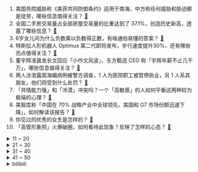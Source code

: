1. 美国务院威胁称《美菲共同防御条约》适用于南海，中方称任何威胁和胁迫都是徒劳，哪些信息值得关注？ [:link:](https://www.zhihu.com/question/634664659)
2. 全国二手房交易量占全部房屋交易量的比重达到了 37.1%，创造历史新高，透露了哪些信息？ [:link:](https://www.zhihu.com/question/634643337)
3. 6岁女儿问为什么负数乘以负数得正数，有啥通俗易懂的答案？ [:link:](https://www.zhihu.com/question/634038808)
4. 特斯拉人形机器人 Optimus 第二代即将发布，步行速度提升30%，还有哪些亮点值得关注？ [:link:](https://www.zhihu.com/question/634663760)
5. 董宇辉凌晨发长文回应「小作文风波」，东方甄选 CEO 称「宇辉年薪不止几千万」，哪些信息值得关注？ [:link:](https://www.zhihu.com/question/634643306)
6. 两人涉泄露周海媚病例被警方调查，1 人为医院职工被暂停执业，另 1 人系其朋友，他们将受到什么处罚？ [:link:](https://www.zhihu.com/question/634618003)
7. 「共情能力强」和「冷漠」冲突吗？一个「高敏感」的人如何平衡这两种较为极端的心理？ [:link:](https://www.zhihu.com/question/634579008)
8. 美智库称「中国在 70% 战略产业中全球领先，美国和 G7 市场份额迅速下降」，如何解读该报告？ [:link:](https://www.zhihu.com/question/634654148)
9. 你见过的优秀的女生是怎样的？ [:link:](https://www.zhihu.com/question/371652717)
10. 「高管形象照」火爆破圈，如何看待此现象？反映了怎样的心态？ [:link:](https://www.zhihu.com/question/634679340)
<details>
<summary>11 ~ 20</summary>

11. 以军开始向哈马斯在加沙的地道灌海水，但不确定人质是否仍藏身地道，如何评价该举动？对局势将产生哪些影响？ [:link:](https://www.zhihu.com/question/634632935)
12. 如果给你一次“乘十”的机会，可以把任何事情翻十倍，你会如何使用这张“乘十卡”？ [:link:](https://www.zhihu.com/question/634584786)
13. 为什么科学家选择相信宇宙大爆炸是凭空产生的，又不相信永动机可以凭空获取能量？ [:link:](https://www.zhihu.com/question/628305553)
14. 为什么筷子没有被东亚文化圈以外的人普遍接受？ [:link:](https://www.zhihu.com/question/268623228)
15. 第28届LG杯半决赛柯洁不敌申真谞，如何评价本场比赛双方的表现？ [:link:](https://www.zhihu.com/question/634647919)
16. 中央经济工作会议提到要「形成消费和投资相互促进的良性循环」，如何解读？还有哪些信息值得关注？ [:link:](https://www.zhihu.com/question/634665618)
17. 哪些条件使得一幅画耐看？ [:link:](https://www.zhihu.com/question/607794207)
18. 跑步是不是业余时间提升心肺功能的最高效方式？ [:link:](https://www.zhihu.com/question/633335120)
19. 看完钱钟书《围城》，是一种什么感觉？ [:link:](https://www.zhihu.com/question/50557373)
20. 10岁孩子跟妈妈冷战能持续多久？ [:link:](https://www.zhihu.com/question/634209658)
</details>
<details>
<summary>21 ~ 30</summary>

21. 除了皮蛋瘦肉粥外，你还吃过哪些味道鲜美的咸粥？ [:link:](https://www.zhihu.com/question/632380184)
22. 人为什么会缺乏安全感呢? [:link:](https://www.zhihu.com/question/343528940)
23. 为什么我一直运动却瘦不下来？ [:link:](https://www.zhihu.com/question/632771615)
24. 你在“拯救我的2023待办清单”活动中兑换的图书盲盒是什么书？（好好奇）? [:link:](https://www.zhihu.com/question/634682124)
25. 中国 11 月社会融资规模增量 2.45 万亿元，比上年同期多 4556 亿元，哪些信息值得关注？ [:link:](https://www.zhihu.com/question/634668669)
26. 2023年你在职场上有哪些收获，你又有哪些变化？ [:link:](https://www.zhihu.com/question/634637751)
27. 《浩劫前夕》开发商 Fntastic 宣布倒闭，IGN 开出 1 分「没玩算走运」，如何评价这款游戏？ [:link:](https://www.zhihu.com/question/633925725)
28. 北京发布暴雪橙色预警，12 月 13 日起京津冀等地将出现大到暴雪，将带来哪些影响？如何做好应对？ [:link:](https://www.zhihu.com/question/634436506)
29. 一个角色有33%的暴击率，每两次连续的攻击都不暴击时，第3次攻击必定暴击，怎么计算她的平均暴击率呀？ [:link:](https://www.zhihu.com/question/634071566)
30. 如何看待国内物流企业出席《联合国气候变化框架公约》大会？普通民众该如何响应与践行「低碳行动」？ [:link:](https://www.zhihu.com/question/634635310)
</details>
<details>
<summary>31 ~ 40</summary>

31. 贵的取暖器和普通的取暖器在使用体验上到底有多大区别？ [:link:](https://www.zhihu.com/question/630536277)
32. 如何评价《爱的修学旅行》中，吴千语和施伯雄的相处？ [:link:](https://www.zhihu.com/question/632154202)
33. 联合国大会以压倒性票数通过决议，要求巴以立即停火，该决议能否为巴以局势带来改变？会产生哪些政治影响？ [:link:](https://www.zhihu.com/question/634608991)
34. 人到中年，日常做些什么运动能减缓发胖？ [:link:](https://www.zhihu.com/question/634060260)
35. 「阿根廷特朗普」米莱启动「休克疗法」，将本币贬值 54%，将产生哪些影响？ [:link:](https://www.zhihu.com/question/634630526)
36. 美国 11 月 CPI 同比增长 3.1%，为今年 6 月以来新低，符合市场预期，这一数据说明了什么？ [:link:](https://www.zhihu.com/question/634605858)
37. 众多车企都在研究新能源，油车退出历史舞台还会远吗？ [:link:](https://www.zhihu.com/question/633371417)
38. 研究称 ChatGPT 压力大时会欺骗人类，自主性越来越强，人类要提前防范，如何看待此事？ [:link:](https://www.zhihu.com/question/634662340)
39. 「长春高空抛物致死案」一审被告人被判死刑，被告人供述称「就想砸死别人来求死」，如何从法律角度解读此事？ [:link:](https://www.zhihu.com/question/634627903)
40. 福特蒙迪欧市区油耗低至3.81L，是真的吗？ [:link:](https://www.zhihu.com/question/634622552)
</details>
<details>
<summary>41 ~ 50</summary>

41. 工信部等三部门调整减免车辆购置税新能源汽车产品技术要求，哪些信息值得关注？ [:link:](https://www.zhihu.com/question/634437809)
42. 12 月 13 日是南京大屠杀死难者国家公祭日，升国旗、下半旗仪式举行，当今时代，我们如何铭记历史？ [:link:](https://www.zhihu.com/question/634626390)
43. 拜登援乌表态从「需要多久，我们就支持多久」，改口到「我们能支持多久就多久」，暴露出了哪些信息？ [:link:](https://www.zhihu.com/question/634624405)
44. 演员周海媚 57 岁因病离世，母亲及家人悼念「希望你到了另一个世界会继续快乐」，如何评价她的演艺生涯？ [:link:](https://www.zhihu.com/question/634563082)
45. 胡润首次发布男企业家榜单，上榜门槛 640 亿元，拼多多创始人跻身前三，哪些信息值得关注？ [:link:](https://www.zhihu.com/question/634473788)
46. 24 考研人数下降，考公人数上涨，所以宇宙的尽头真的是考公考编吗？ [:link:](https://www.zhihu.com/question/631471680)
47. 市面上五花八门的颗粒板、生态板以及多层板，普通人在定制家居时到底该如何选材？ [:link:](https://www.zhihu.com/question/631483326)
48. 中央经济工作会议强调，加快完善生育支持政策体系，发展银发经济，将带来哪些影响? [:link:](https://www.zhihu.com/question/634550959)
49. 听说「线上心理咨询师可以年入 300 万」，是否有可能性？心理咨询行业的真实收入情况是怎样？ [:link:](https://www.zhihu.com/question/633772272)
50. 冬天跑步冷空气入肺，对身体会有什么影响？ [:link:](https://www.zhihu.com/question/632907465)
</details><details>
<summary>bilibili</summary>

</details>